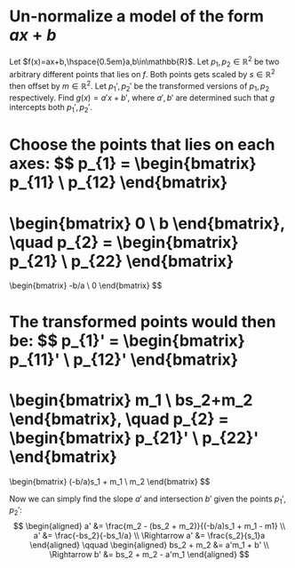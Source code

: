 # Un-normalize a model of the form $ax + b$
Let $f(x)=ax+b,\hspace{0.5em}a,b\in\mathbb{R}$. Let $p_1, p_2 \in \mathbb{R}^2$ be two arbitrary different points that lies on $f$. Both points gets scaled by $s\in\mathbb{R}^2$ then offset by $m\in\mathbb{R}^2$. Let $p_1', p_2'$ be the transformed versions of $p_1, p_2$ respectively. Find $g(x) = a'x + b'$, where $a',b'$ are determined such that $g$ intercepts both $p_1', p_2'$.

Choose the points that lies on each axes:
$$
p_{1} =
\begin{bmatrix}
    p_{11} \\
    p_{12}
\end{bmatrix}
=
\begin{bmatrix}
    0 \\
    b
\end{bmatrix},
\quad
p_{2} =
\begin{bmatrix}
    p_{21} \\
    p_{22}
\end{bmatrix}
=
\begin{bmatrix}
    -b/a \\
    0
\end{bmatrix}
$$

The transformed points would then be:
$$
p_{1}' =
\begin{bmatrix}
    p_{11}' \\
    p_{12}'
\end{bmatrix}
=
\begin{bmatrix}
    m_1 \\
    bs_2+m_2
\end{bmatrix},
\quad
p_{2} =
\begin{bmatrix}
    p_{21}' \\
    p_{22}'
\end{bmatrix}
=
\begin{bmatrix}
    (-b/a)s_1 + m_1 \\
    m_2
\end{bmatrix}
$$

Now we can simply find the slope $a'$ and intersection $b'$ given the points $p_1', p_2'$:
$$
\begin{aligned}
    a' &= \frac{m_2 - (bs_2 + m_2)}{(-b/a)s_1 + m_1 - m1} \\
    a' &= \frac{-bs_2}{-bs_1/a} \\
    \Rightarrow a' &= \frac{s_2}{s_1}a
\end{aligned}
\qquad
\begin{aligned}
    bs_2 + m_2 &= a'm_1 + b' \\
    \Rightarrow b' &= bs_2 + m_2 - a'm_1
\end{aligned}
$$
